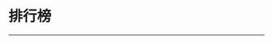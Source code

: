 
  # 排行榜
  ---

  <Common-LinkList :linkList='{"name":"排行榜","item":[{"link":"http://mall.yhm11.com/index.php?r=p&type=2&u=396722","icon":"http://mall.yhm11.com/favicon.ico","text":"优惠券销量榜"},{"link":"https://www.bilibili.com/ranking","icon":"https://www.bilibili.com/favicon.ico","text":"B站全站榜"},{"link":"https://www.pearvideo.com/popular","icon":"/logo.png","text":"梨视频排行榜"},{"link":"https://www.zcool.com.cn/top/index.do","icon":"https://www.zcool.com.cn/favicon.ico","text":"站酷榜单"},{"link":"https://s.weibo.com/top/summary?cate=homepage","icon":"https://s.weibo.com/favicon.ico","text":"微博热搜榜"},{"link":"http://top.baidu.com/","icon":"/logo.png","text":"百度风云榜"},{"link":"https://trends.so.com/hot","icon":"https://trends.so.com/favicon.ico","text":"360趋势"},{"link":"https://www.qimai.cn/rank/globalrank","icon":"https://www.qimai.cn/favicon.ico","text":"APP全球榜"},{"link":"http://www.endata.com.cn/BoxOffice/BO/RealTime/reTimeBO.html","icon":"http://www.endata.com.cn/favicon.ico","text":"票房排行榜"},{"link":"https://movie.douban.com/chart","icon":"https://movie.douban.com/favicon.ico","text":"豆瓣电影排行榜"},{"link":"https://dig.chouti.com/zone/news","icon":"/logo.png","text":"抽屉新热榜"},{"link":"https://www.zhihu.com/billboard","icon":"https://www.zhihu.com/favicon.ico","text":"知乎热榜"},{"link":"https://www.v2ex.com/?tab=hot","icon":"https://www.v2ex.com/favicon.ico","text":"V2EX最热"},{"link":"https://music.163.com/#/discover/toplist","icon":"/logo.png","text":"云音乐飙升榜"},{"link":"http://www.hurun.net/CN/HuList/Index","icon":"http://www.hurun.net/favicon.ico","text":"胡润百富"},{"link":"http://www.4399.com/flash/ph.htm","icon":"http://www.4399.com/favicon.ico","text":"小游戏排行榜"},{"link":"http://top.17173.com/","icon":"http://top.17173.com/favicon.ico","text":"游戏排行榜"},{"link":"https://www.qidian.com/rank","icon":"https://www.qidian.com/favicon.ico","text":"小说排行榜"},{"link":"http://www.dm5.com/manhua-rank/","icon":"http://www.dm5.com/favicon.ico","text":"漫画排行榜"},{"link":"https://pixivic.com/","icon":"https://pixivic.com/favicon.ico","text":"每日插画排行-Pixiv"}]}'/>
  